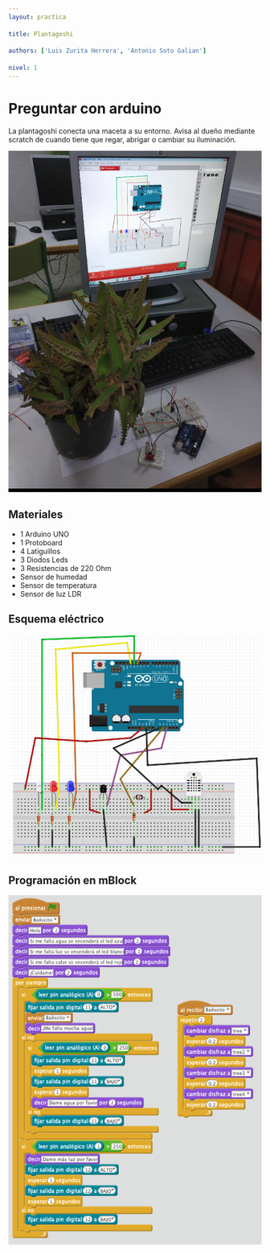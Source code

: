 ```yaml
---
layout: practica

title: Plantagoshi

authors: ['Luis Zurita Herrera', 'Antonio Soto Galian']

nivel: 1
---
```


# Preguntar con arduino

La plantagoshi conecta una maceta a su entorno. Avisa al dueño mediante scratch de cuando tiene que regar, abrigar o cambiar su iluminación.

![](practica.png)

## Materiales

- 1 Arduino UNO
- 1 Protoboard
- 4 Latiguillos
- 3 Diodos Leds
- 3 Resistencias de 220 Ohm 
- Sensor de humedad
- Sensor de temperatura
- Sensor de luz LDR

## Esquema eléctrico

![](fritzing.png)

## Programación en mBlock

![](mblock.png)

